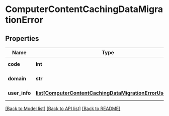 # ComputerContentCachingDataMigrationError

## Properties
Name | Type | Description | Notes
------------ | ------------- | ------------- | -------------
**code** | **int** |  | [optional] [readonly] 
**domain** | **str** |  | [optional] [readonly] 
**user_info** | [**list[ComputerContentCachingDataMigrationErrorUserInfo]**](ComputerContentCachingDataMigrationErrorUserInfo.md) |  | [optional] [readonly] 

[[Back to Model list]](../README.md#documentation-for-models) [[Back to API list]](../README.md#documentation-for-api-endpoints) [[Back to README]](../README.md)


